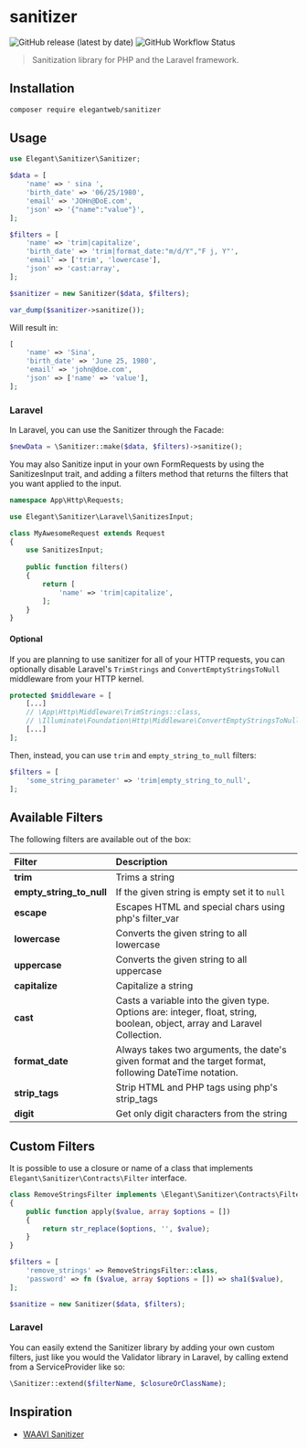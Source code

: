# sanitizer

![GitHub release (latest by date)](https://img.shields.io/github/v/release/elegantweb/sanitizer?style=flat-square)
![GitHub Workflow Status](https://img.shields.io/github/workflow/status/elegantweb/sanitizer/test?style=flat-square)

> Sanitization library for PHP and the Laravel framework.

## Installation

``` bash
composer require elegantweb/sanitizer
```

## Usage

``` php
use Elegant\Sanitizer\Sanitizer;

$data = [
    'name' => ' sina ',
    'birth_date' => '06/25/1980',
    'email' => 'JOHn@DoE.com',
    'json' => '{"name":"value"}',
];

$filters = [
    'name' => 'trim|capitalize',
    'birth_date' => 'trim|format_date:"m/d/Y","F j, Y"',
    'email' => ['trim', 'lowercase'],
    'json' => 'cast:array',
];

$sanitizer = new Sanitizer($data, $filters);

var_dump($sanitizer->sanitize());
```

Will result in:

``` php
[
    'name' => 'Sina',
    'birth_date' => 'June 25, 1980',
    'email' => 'john@doe.com',
    'json' => ['name' => 'value'],
];
```

### Laravel

In Laravel, you can use the Sanitizer through the Facade:

``` php
$newData = \Sanitizer::make($data, $filters)->sanitize();
```

You may also Sanitize input in your own FormRequests by using the SanitizesInput trait, and adding a filters method that returns the filters that you want applied to the input.

``` php
namespace App\Http\Requests;

use Elegant\Sanitizer\Laravel\SanitizesInput;

class MyAwesomeRequest extends Request
{
    use SanitizesInput;
    
    public function filters()
    {
        return [
            'name' => 'trim|capitalize',
        ];
    }
}
```

#### Optional

If you are planning to use sanitizer for all of your HTTP requests, you can optionally disable
Laravel's `TrimStrings` and `ConvertEmptyStringsToNull` middleware from your HTTP kernel.

```php
protected $middleware = [
    [...]
    // \App\Http\Middleware\TrimStrings::class,
    // \Illuminate\Foundation\Http\Middleware\ConvertEmptyStringsToNull::class,
    [...]
];
```

Then, instead, you can use `trim` and `empty_string_to_null` filters:

```php
$filters = [
    'some_string_parameter' => 'trim|empty_string_to_null',
];
```

## Available Filters

The following filters are available out of the box:

 Filter                   | Description
:-------------------------|:-------------------------
 **trim**                 | Trims a string
 **empty_string_to_null** | If the given string is empty set it to `null`
 **escape**               | Escapes HTML and special chars using php's filter_var
 **lowercase**            | Converts the given string to all lowercase
 **uppercase**            | Converts the given string to all uppercase
 **capitalize**           | Capitalize a string
 **cast**                 | Casts a variable into the given type. Options are: integer, float, string, boolean, object, array and Laravel Collection.
 **format_date**          | Always takes two arguments, the date's given format and the target format, following DateTime notation.
 **strip_tags**           | Strip HTML and PHP tags using php's strip_tags
 **digit**                | Get only digit characters from the string

## Custom Filters

It is possible to use a closure or name of a class that implements `Elegant\Sanitizer\Contracts\Filter` interface.

``` php
class RemoveStringsFilter implements \Elegant\Sanitizer\Contracts\Filter
{
    public function apply($value, array $options = [])
    {
        return str_replace($options, '', $value);
    }
}

$filters = [
    'remove_strings' => RemoveStringsFilter::class,
    'password' => fn ($value, array $options = []) => sha1($value),
];

$sanitize = new Sanitizer($data, $filters);
```

### Laravel

You can easily extend the Sanitizer library by adding your own custom filters, just like you would the Validator library in Laravel, by calling extend from a ServiceProvider like so:

``` php
\Sanitizer::extend($filterName, $closureOrClassName);
```

## Inspiration

- [WAAVI Sanitizer](https://github.com/Waavi/Sanitizer)
